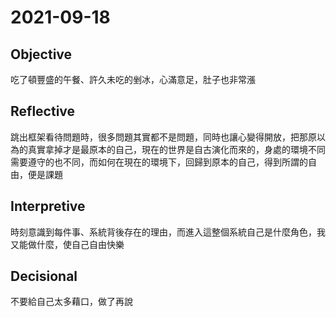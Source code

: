 # 2021-09-18

## Objective

吃了頓豐盛的午餐、許久未吃的剉冰，心滿意足，肚子也非常漲

## Reflective

跳出框架看待問題時，很多問題其實都不是問題，同時也讓心變得開放，把那原以為的真實拿掉才是最原本的自己，現在的世界是自古演化而來的，身處的環境不同需要遵守的也不同，而如何在現在的環境下，回歸到原本的自己，得到所謂的自由，便是課題

## Interpretive

時刻意識到每件事、系統背後存在的理由，而進入這整個系統自己是什麼角色，我又能做什麼，使自己自由快樂

## Decisional

不要給自己太多藉口，做了再說
